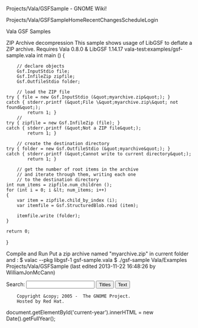 







Projects/Vala/GSFSample - GNOME Wiki!



<!--
var search_hint = "Search";
//-->




























Projects/Vala/GSFSampleHomeRecentChangesScheduleLogin








Vala GSF Samples

ZIP Archive decompression
This sample shows usage of LibGSF to deflate a ZIP archive.  Requires Vala 0.8.0 &amp; LibGSF 1.14.17 vala-test:examples/gsf-sample.vala int main () {

        // declare objects
        Gsf.InputStdio file;
        Gsf.InfileZip zipfile;
        Gsf.OutfileStdio folder;

        // load the ZIP file
    try { file = new Gsf.InputStdio (&quot;myarchive.zip&quot;); }
    catch { stderr.printf (&quot;File \&quot;myarchive.zip\&quot; not found&quot;);
            return 1; }
        //
    try { zipfile = new Gsf.InfileZip (file); }
    catch { stderr.printf (&quot;Not a ZIP file&quot;);
            return 1; }

        // create the destination directory
    try { folder = new Gsf.OutfileStdio (&quot;myarchive&quot;); }
    catch { stderr.printf (&quot;Cannot write to current directory&quot;);
            return 1; }

        // get the number of root items in the archive
        // and iterate through them, writing each one
        // to the destination directory
    int num_items = zipfile.num_children ();
    for (int i = 0; i &lt; num_items; i++)
    {
        var item = zipfile.child_by_index (i);
        var itemfile = Gsf.StructuredBlob.read (item);

        itemfile.write (folder);
    }

    return 0;
}

Compile and Run
Put a zip archive named &quot;myarchive.zip&quot; in current folder and : $ valac --pkg libgsf-1 gsf-sample.vala
$ ./gsf-sample Vala/Examples Projects/Vala/GSFSample  (last edited 2013-11-22 16:48:26 by WilliamJonMcCann)











Search:
<input id="searchinput" type="text" name="value" value="" size="20"
    onfocus="searchFocus(this)" onblur="searchBlur(this)"
    onkeyup="searchChange(this)" onchange="searchChange(this)" alt="Search">
<input id="titlesearch" name="titlesearch" type="submit"
    value="Titles" alt="Search Titles">
<input id="fullsearch" name="fullsearch" type="submit"
    value="Text" alt="Search Full Text">



<!--// Initialize search form
var f = document.getElementById('searchform');
f.getElementsByTagName('label')[0].style.display = 'none';
var e = document.getElementById('searchinput');
searchChange(e);
searchBlur(e);
//-->



        Copyright &copy; 2005 -  The GNOME Project.
        Hosted by Red Hat.

  document.getElementById('current-year').innerHTML = new Date().getFullYear();



